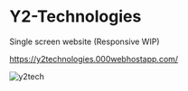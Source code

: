 # Y2-Technologies
Single screen website (Responsive WIP)

https://y2technologies.000webhostapp.com/

![y2tech](https://user-images.githubusercontent.com/37509700/52009556-88015980-24d3-11e9-879d-9fa0af1ba6fc.png)
